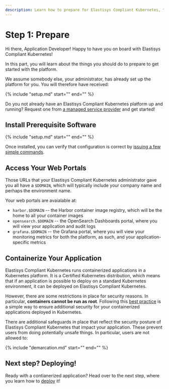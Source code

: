 ```yaml
---
description: Learn how to prepare for Elastisys Compliant Kubernetes, the security-hardened Kubernetes distribution
---
```


# Step 1: Prepare

Hi there, Application Developer! Happy to have you on board with Elastisys Compliant Kubernetes!

In this part, you will learn about the things you should do to prepare to get started with the platform.

We assume somebody else, your administrator, has already set up the platform for you. You will therefore have received:

{%
    include "setup.md"
    start="<!--bill-of-materials-service-start-->"
    end="<!--bill-of-materials-service-end-->"
%}

Do you not already have an Elastisys Compliant Kubernetes platform up and running? Request one from [a managed service provider](https://elastisys.com/) and get started!

## Install Prerequisite Software

{%
    include "setup.md"
    start="<!--prerequisite-software-start-->"
    end="<!--prerequisite-software-end-->"
%}

Once installed, you can verify that configuration is correct by [issuing a few simple commands](setup.md).

## Access Your Web Portals

Those URLs that your Elastisys Compliant Kubernetes administrator gave you all have a `$DOMAIN`, which will typically include your company name and perhaps the environment name.

Your web portals are avaialable at:

* `harbor.$DOMAIN` -- the Harbor container image registry, which will be the home to all your container images
* `opensearch.$DOMAIN` -- the OpenSearch Dashboards portal, where you will view your application and audit logs
* `grafana.$DOMAIN` -- the Grafana portal, where you will view your monitoring metrics for both the platform, as such, and your application-specific metrics

## Containerize Your Application

Elastisys Compliant Kubernetes runs containerized applications in a Kubernetes platform. It is a Certified Kubernetes distribution, which means that if an application is possible to deploy on a standard Kubernetes environment, it can be deployed on Elastisys Compliant Kubernetes.

However, there are some restrictions in place for security reasons. In particular, **containers cannot be run as root**. Following this [best practice](https://docs.docker.com/develop/develop-images/dockerfile_best-practices/#user) is a simple way to ensure additional security for your containerized applications deployed in Kubernetes.

There are additional safeguards in place that reflect the security posture of Elastisys Compliant Kubernetes that impact your application. These prevent users from doing potentially unsafe things. In particular, users are not allowed to:

{%
    include "demarcation.md"
    start="<!--safeguards-start-->"
    end="<!--safeguards-end-->"
%}

## Next step? Deploying!

Ready with a contianerized application? Head over to the next step, where you learn how to [deploy](deploy.md) it!
